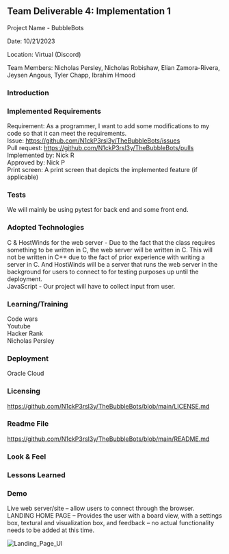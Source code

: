 ## Team Deliverable 4: Implementation 1
Project Name - BubbleBots

Date: 10/21/2023

Location: Virtual (Discord)

Team Members: Nicholas Persley, Nicholas Robishaw, Elian Zamora-Rivera, Jeysen Angous, Tyler Chapp, Ibrahim Hmood


### Introduction
### Implemented Requirements 


Requirement: As a programmer, I want to add some modifications to my code so that it can meet the requirements.\
Issue: https://github.com/N1ckP3rsl3y/TheBubbleBots/issues \
Pull request: https://github.com/N1ckP3rsl3y/TheBubbleBots/pulls \
Implemented by: Nick R\
Approved by: Nick P\
Print screen: A print screen that depicts the implemented feature (if applicable)

### Tests

We will mainly be using pytest for back end and some front end. 

### Adopted Technologies

C & HostWinds for the web server - Due to the fact that the class requires something to be written in C, the web server will be written in C. This will not be written in C++ due to the fact of prior experience with writing a server in C. And HostWinds will be a server that runs the web server in the background for users to connect to for testing purposes up until the deployment.\
JavaScript - Our project will have to collect input from user.


### Learning/Training

Code wars\
Youtube\
Hacker Rank\
Nicholas Persley


### Deployment

Oracle Cloud

### Licensing

https://github.com/N1ckP3rsl3y/TheBubbleBots/blob/main/LICENSE.md

### Readme File

https://github.com/N1ckP3rsl3y/TheBubbleBots/blob/main/README.md

### Look & Feel

### Lessons Learned


### Demo

Live web server/site – allow users to connect through the browser.\
LANDING HOME PAGE – Provides the user with a board view, with a settings box, textural and visualization box, and feedback – no actual functionality needs to be added at this time.

![Landing_Page_UI](https://github.com/N1ckP3rsl3y/TheBubbleBots/assets/93451175/0ccde126-ca60-4f52-a975-59965d06c2aa)
